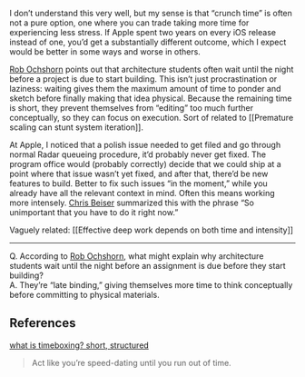 I don’t understand this very well, but my sense is that “crunch time” is often not a pure option, one where you can trade taking more time for experiencing less stress. If Apple spent two years on every iOS release instead of one, you’d get a substantially different outcome, which I expect would be better in some ways and worse in others.

[Rob Ochshorn](https://notes.andymatuschak.org/zM1qi5cmsivgzcm5qVKtqUg) points out that architecture students often wait until the night before a project is due to start building. This isn’t just procrastination or laziness: waiting gives them the maximum amount of time to ponder and sketch before finally making that idea physical. Because the remaining time is short, they prevent themselves from “editing” too much further conceptually, so they can focus on execution. Sort of related to [[Premature scaling can stunt system iteration]].

At Apple, I noticed that a polish issue needed to get filed and go through normal Radar queueing procedure, it’d probably never get fixed. The program office would (probably correctly) decide that we could ship at a point where that issue wasn’t yet fixed, and after that, there’d be new features to build. Better to fix such issues “in the moment,” while you already have all the relevant context in mind. Often this means working more intensely. [Chris Beiser](https://notes.andymatuschak.org/zWez3cmF1eUXgeU9ybEVcsY) summarized this with the phrase “So unimportant that you have to do it right now.”

Vaguely related: [[Effective deep work depends on both time and intensity]]

---

Q. According to [Rob Ochshorn](https://notes.andymatuschak.org/Rob_Ochshorn), what might explain why architecture students wait until the night before an assignment is due before they start building?  
A. They’re “late binding,” giving themselves more time to think conceptually before committing to physical materials.

## References

[what is timeboxing? short, structured](https://www.slideshare.net/changeorder/better-ideas-faster-how-to-brainstorm-more-effectively/31-what_istimeboxingshort_structured_sprints_to)

> Act like you’re speed-dating until you run out of time.